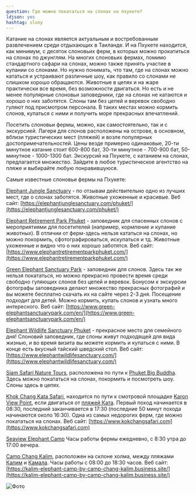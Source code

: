 ```yaml
---
question: Где можно покататься на слонах на пхукете? 
ldjson: yes
hashtag: slony
---
```


Катание на слонах является актуальным и востребованным развлечением среди отдыхающих в Таиланде. И на Пхукете находится, как минимум, с десяток слоновьих ферм, в которых можно прокатиться на слонах по джунглям. На многих слоновьих фермах, помимо стандартного сафари на слонах, можно также принять участие в купании со слонами. Но нужно понимать, что там, где на слонах можно кататься и устраивают различные шоу, как правило со слонами не слишком хорошо обращаются. Животные в цепях и на жаре практически все время, без возможности двигаться. Но есть и не менее популярные слоновьи заповедники, где на слонах не катаются и хорошо о них заботятся. Слоны там без цепей и веревок свободно гуляют под присмотром персонала. В таких местах можно кормить слонов, купаться с ними и получить море прекрасных впечатлений.

Посетить слоновьи фермы, можно, как самостоятельно, так и с экскурсией. Лагеря для слонов расположены на острове, в основном, вблизи туристических мест (пляжей) и возле популярных достопримечательностей. Цены везде примерно одинаковые, 20-ти минутное катание стоит 600-800 бат, 30-ти минутное - 700-900 бат, 50-минутное - 1000-1300 бат.  Экскурсий на Пхукете, с катанием на слонах, предлагается множество. Зайдите в любое туристическое агентство на пляже и выбирайте любую понравившуюся.

Самые известные слоновьи фермы на Пхукете:

[Elephant Jungle Sanctuary](https://g.page/ejsphuket?share) - по отзывам действительно одно из лучших мест, где о слонах заботятся. Животные ухоженные и красивые. Веб сайт: [https://elephantjunglesanctuary.com/phuket/](https://elephantjunglesanctuary.com/phuket/)

[Elephant Retirement Park Phuket](https://goo.gl/maps/r8Rj1jrkxFu2wrCq5) - заповедник для спасенных слонов с мероприятиями для посетителей (например, кормление и купание животных). В отличии от ферм-здесь нельзя кататься на слонах, но можно покормить, сфотографироваться, искупаться и тд. Животные ухоженные и видно что о них хорошо заботятся. Веб сайт: [https://www.elephantretirementparkphuket.com/](https://www.elephantretirementparkphuket.com/)

[Green Elephant Sanctuary Park](https://goo.gl/maps/HmhdGknZfuwVxhb96) - заповедник для слонов. Здесь так же нельзя покататься, но можно прекрасно провести время среди свободно гуляющих слонов без цепей и веревок. Бонусом к экскурсии фотографы заповедника делают множество прекрасных фотографий и вы можете бесплатно скачать их на сайте через 2-3 дня. Посещение подходит для детей. Можно кормить, купать слонов и узнать много интересного. Веб сайт: [https://www.green-elephantsanctuarypark.com/en/](https://www.green-elephantsanctuarypark.com/en/)

[Elephant Wildlife Sanctuary Phuket](https://g.page/ElephantCarePhuket?share) - прекрасное место для семейного дня! Слоновий заповедник, где слоны живут подходящей для вида жизнью, и во время визита вы можете кормить и купаться с ними. В конце есть вкусный тайский шведский стол. Веб сайт: [https://www.elephantwildlifesanctuary.com/](https://www.elephantwildlifesanctuary.com/)

[Siam Safari Nature Tours](https://goo.gl/maps/rmQnUApvvBwYioCd9), расположена по пути к [Phuket Big Buddha](https://g.page/BigBuddhaPhuket?share). Здесь можно покататься на слонах, покормить и посмотреть шоу. Слоны здесь в цепях.

[Khok Chang Kata Safari](https://goo.gl/maps/vqeyHS5fkysuGh2k7), находится по пути к смотровой площадке [Karon View Point](https://goo.gl/maps/pNdrAuqvTsJN7ef86), если двигаться от [пляжей Ката](https://goo.gl/maps/dC7WSUmDXD48d3m9A). Первый поход начинается в 08:30, последний заканчивается в 17:30 (последние 50 минут похода начинаются около 16:30). Одна из самых недорогих ферм, где можно покататься на слонах. Веб сайт: [https://www.kokchangsafari.com](https://www.kokchangsafari.com)

[Seaview Elephant Camp](https://goo.gl/maps/c1uZDv55YKa2WwGR7) Часы работы фермы ежедневно, с 8:30 утра до 17:00 вечера.

[Camp Chang Kalim](https://goo.gl/maps/jr2QS38Ah7MpCzaK8), расположен на склоне холма, между пляжами [Калим](https://goo.gl/maps/JBYdWqvzxmLYteVs9) и [Камала](https://goo.gl/maps/hkAoWwMenviz5SyBA). Часы работы с 08:00 до 18:30 часов. Веб сайт: [https://kalim-elephant-camp-by-camp-chang-kalim.business.site/](https://kalim-elephant-camp-by-camp-chang-kalim.business.site/)

![Фото](https://phuketfaq.ru/assets/images/slony1.jpeg)
